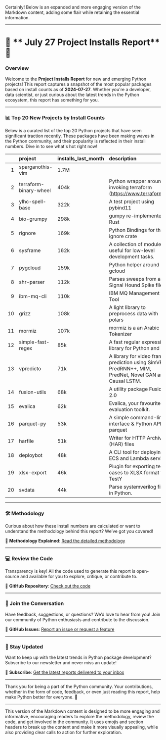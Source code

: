 Certainly! Below is an expanded and more engaging version of the Markdown content, adding some flair while retaining the essential information.

---

# 🚀 ** July 27 Project Installs Report** 🚀

### **Overview**

Welcome to the **Project Installs Report** for new and emerging Python projects! This report captures a snapshot of the most popular packages based on install counts as of **2024-07-27**. Whether you're a developer, data scientist, or just curious about the latest trends in the Python ecosystem, this report has something for you.

---

### **📊 Top 20 New Projects by Install Counts**

Below is a curated list of the top 20 Python projects that have seen significant traction recently. These packages have been making waves in the Python community, and their popularity is reflected in their install numbers. Dive in to see what's hot right now!

|    | project                | installs_last_month   | description                                                                                           | author             | links                                                                                                          |
|---:|:-----------------------|:----------------------|:------------------------------------------------------------------------------------------------------|:-------------------|:---------------------------------------------------------------------------------------------------------------|
|  1 | sparganothis-vim       | 1.7M                  |                                                                                                       |                    | [PyPI](https://pypi.org/project/sparganothis-vim)                                                              |
|  2 | terraform-binary-wheel | 404k                  | Python wrapper around invoking terraform (https://www.terraform.io/)                                  | Maksym Kondratenko | [PyPI](https://pypi.org/project/terraform-binary-wheel), [Homepage](https://github.com/c0m1c5an5/terraform-py) |
|  3 | ylhc-spell-base        | 322k                  | A test project using pybind11                                                                         | Ylhc               | [PyPI](https://pypi.org/project/ylhc-spell-base), [Homepage](https://github.com/pybind/ylhc_spell_base)        |
|  4 | bio-grumpy             | 298k                  | gumpy re-implemented in Rust                                                                          |                    | [PyPI](https://pypi.org/project/bio-grumpy)                                                                    |
|  5 | rignore                | 169k                  | Python Bindings for the ignore crate                                                                  |                    | [PyPI](https://pypi.org/project/rignore)                                                                       |
|  6 | sysframe               | 162k                  | A collection of modules useful for low-level development tasks.                                       | Sven Boertjens     | [PyPI](https://pypi.org/project/sysframe), [Homepage](https://github.com/svenboertjens/sysframe)               |
|  7 | pygcloud               | 159k                  | Python helper around gcloud                                                                           |                    | [PyPI](https://pypi.org/project/pygcloud)                                                                      |
|  8 | shr-parser             | 112k                  | Parses sweeps from a Signal Hound Spike file.                                                         | Lasse Nielsen      | [PyPI](https://pypi.org/project/shr-parser)                                                                    |
|  9 | ibm-mq-cli             | 110k                  | IBM MQ Management CLI Tool                                                                            |                    | [PyPI](https://pypi.org/project/ibm-mq-cli)                                                                    |
| 10 | grizz                  | 108k                  | A light library to preprocess data with polars                                                        | Thibaut Durand     | [PyPI](https://pypi.org/project/grizz), [Homepage](https://github.com/durandtibo/grizz)                        |
| 11 | mormiz                 | 107k                  | mormiz is a an Arabic Tokenizer                                                                       |                    | [PyPI](https://pypi.org/project/mormiz)                                                                        |
| 12 | simple-fast-regex      | 85k                   | A fast regular expression library for Python and Rust                                                 |                    | [PyPI](https://pypi.org/project/simple-fast-regex)                                                             |
| 13 | vpredicto              | 71k                   | A library for video frame prediction using SimVP, PredRNN++, MIM, PredNet, Novel GAN and Causal LSTM. | Team 18            | [PyPI](https://pypi.org/project/vpredicto), [Homepage](https://github.com/karimsaqer/predicto)                 |
| 14 | fusion-utils           | 68k                   | A utility package Fusion 2.0                                                                          | Dylan D            | [PyPI](https://pypi.org/project/fusion-utils), [Homepage](https://github.com/dylandoyle11/fusion_utils)        |
| 15 | evalica                | 62k                   | Evalica, your favourite evaluation toolkit.                                                           |                    | [PyPI](https://pypi.org/project/evalica)                                                                       |
| 16 | parquet-py             | 53k                   | A simple command-line interface & Python API for parquet                                              |                    | [PyPI](https://pypi.org/project/parquet-py), [Homepage](https://github.com/zachspar/parquet-py)                |
| 17 | harfile                | 51k                   | Writer for HTTP Archive (HAR) files                                                                   |                    | [PyPI](https://pypi.org/project/harfile)                                                                       |
| 18 | deploybot              | 48k                   | A CLI tool for deploying ECS and Lambda services                                                      | Waseem Ahmad       | [PyPI](https://pypi.org/project/deploybot)                                                                     |
| 19 | xlsx-export            | 46k                   | Plugin for exporting test cases to XLSX format for TestY                                              |                    | [PyPI](https://pypi.org/project/xlsx-export)                                                                   |
| 20 | svdata                 | 44k                   | Parse systemverilog files in Python.                                                                  |                    | [PyPI](https://pypi.org/project/svdata)                                                                        |

---

### **🛠 Methodology**

Curious about how these install numbers are calculated or want to understand the methodology behind this report? We’ve got you covered!

🔗 **Methodology Explained**: [Read the detailed methodology](https://ahmedomareissa.github.io/pypi-MoM)

---

### **💻 Review the Code**

Transparency is key! All the code used to generate this report is open-source and available for you to explore, critique, or contribute to. 

🔗 **GitHub Repository**: [Check out the code](https://github.com/AhmedOmarEissa/pypi_analysis)

---

### **📢 Join the Conversation**

Have feedback, suggestions, or questions? We’d love to hear from you! Join our community of Python enthusiasts and contribute to the discussion.

🔗 **GitHub Issues**: [Report an issue or request a feature](https://github.com/AhmedOmarEissa/pypi_analysis/issues)


---

### **🌟 Stay Updated**

Want to keep up with the latest trends in Python package development? Subscribe to our newsletter and never miss an update!

🔗 **Subscribe**: [Get the latest reports delivered to your inbox](https://ahmedomareissa.github.io/pypi-MoM/subscribe)

---

Thank you for being a part of the Python community. Your contributions, whether in the form of code, feedback, or even just reading this report, help make Python better for everyone. 🚀

---

This version of the Markdown content is designed to be more engaging and informative, encouraging readers to explore the methodology, review the code, and get involved in the community. It uses emojis and section headers to break up the content and make it more visually appealing, while also providing clear calls to action for further exploration.